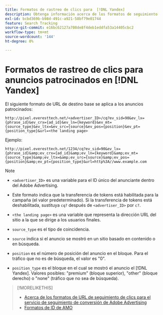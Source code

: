 ```yaml
---
title: Formatos de rastreo de clics para  [!DNL Yandex]
description: Obtenga información acerca de los formatos de seguimiento de clics para  [!DNL Yandex] cuentas.
exl-id: bcbd369b-b98d-491c-a921-58bf79e01744
feature: Search Tracking
source-git-commit: e16bc62127a708de8f4deb1eddfa53a14405cbc2
workflow-type: tm+mt
source-wordcount: '144'
ht-degree: 0%

---
```


# Formatos de rastreo de clics para anuncios patrocinados en [!DNL Yandex]

El siguiente formato de URL de destino base se aplica a los anuncios patrocinados:

`http://pixel.everesttech.net/<advertiser_ID>/cq?ev_sid=90&ev_lx={phrase_id}&ev_crx={ad_id}&ev_ln={keyword}&ev_mt={source_type}&ev_ltx=&ev_src={source}&ev_pos={position}&ev_pt={position_type}&url=<the landing page>`

Ejemplo:

`http://pixel.everesttech.net/1234/cq?ev_sid=90&ev_lx={phrase_id}&amp;ev_crx={ad_id}&amp;ev_ln={keyword}&amp;ev_mt={source_type}&amp;ev_ltx=&amp;ev_src={source}&amp;ev_pos={position}&amp;ev_pt={position_type}&url=http%3A//www.example.com`

>[!NOTE]
>
>* `<advertiser_ID>` es una variable para el ID único del anunciante dentro del Adobe Advertising.
>
>* Este formato indica que la transferencia de tokens está habilitada para la campaña (el valor predeterminado). Si la transferencia de tokens está deshabilitada, sustituya `cq?` después de `<advertiser_ID>` por `c?`.
>
>* `<the landing page>` es una variable que representa la dirección URL del sitio a la que se dirige a los usuarios finales.
>
>* `source_type` es el tipo de coincidencia.
>
>* `source` indica si el anuncio se mostró en un sitio basado en contenido o en búsqueda.
>
>* `position` es el número de posición del anuncio en el bloque. Para el tráfico que no es de búsqueda, el valor es &quot;0&quot;.
>
>* `position_type` es el bloque en el cual se mostró el anuncio el [!DNL Yandex]. Valores posibles: &quot;premium&quot; (bloque superior), &quot;other&quot; (bloque derecho) o &quot;none&quot; (tráfico que no sea de búsqueda).

>[!MORELIKETHIS]
>
>* [Acerca de los formatos de URL de seguimiento de clics para el servicio de seguimiento de conversión de Adobe Advertising](formats-click-tracking-about.md)
>* [Formatos de ID de AMO](/help/integrations/analytics/ids.md#amo-id-formats)
